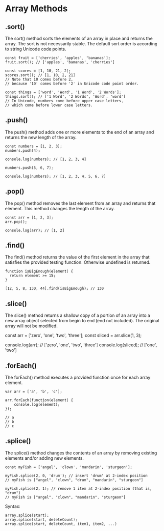 # Array Methods

## .sort()

The sort() method sorts the elements of an array in place and returns the array. The sort is not necessarily stable. The default sort order is according to string Unicode code points.

```
const fruit = ['cherries', 'apples', 'bananas'];
fruit.sort(); // ['apples', 'bananas', 'cherries']

const scores = [1, 10, 21, 2]; 
scores.sort(); // [1, 10, 2, 21]
// Note that 10 comes before 2,
// because '10' comes before '2' in Unicode code point order.

const things = ['word', 'Word', '1 Word', '2 Words'];
things.sort(); // ['1 Word', '2 Words', 'Word', 'word']
// In Unicode, numbers come before upper case letters,
// which come before lower case letters.
```

## .push()

The push() method adds one or more elements to the end of an array and returns the new length of the array.

```
const numbers = [1, 2, 3];
numbers.push(4);

console.log(numbers); // [1, 2, 3, 4]

numbers.push(5, 6, 7);

console.log(numbers); // [1, 2, 3, 4, 5, 6, 7]
```

## .pop()

The pop() method removes the last element from an array and returns that element. This method changes the length of the array.

```
const arr = [1, 2, 3];
arr.pop();

console.log(arr); // [1, 2]
```

## .find()

The find() method returns the value of the first element in the array that satisfies the provided testing function. Otherwise undefined is returned.

```
function isBigEnough(element) {
  return element >= 15;
}

[12, 5, 8, 130, 44].find(isBigEnough); // 130
```

## .slice()

The slice() method returns a shallow copy of a portion of an array into a new array object selected from begin to end (end not included). The original array will not be modified.

const arr = ['zero', 'one', 'two', 'three'];
const sliced = arr.slice(1, 3);

console.log(arr);      // ['zero', 'one', 'two', 'three']
console.log(sliced); // ['one', 'two']

## .forEach()

The forEach() method executes a provided function once for each array element.

```
var arr = ['a', 'b', 'c'];

arr.forEach(function(element) {
    console.log(element);
});

// a
// b
// c
```

## .splice()

The splice() method changes the contents of an array by removing existing elements and/or adding new elements.

```
const myFish = ['angel', 'clown', 'mandarin', 'sturgeon'];

myFish.splice(2, 0, 'drum'); // insert 'drum' at 2-index position
// myFish is ["angel", "clown", "drum", "mandarin", "sturgeon"]

myFish.splice(2, 1); // remove 1 item at 2-index position (that is, "drum")
// myFish is ["angel", "clown", "mandarin", "sturgeon"]
```
Syntax: 
```
array.splice(start);
array.splice(start, deleteCount);
array.splice(start, deleteCount, item1, item2, ...)
```

